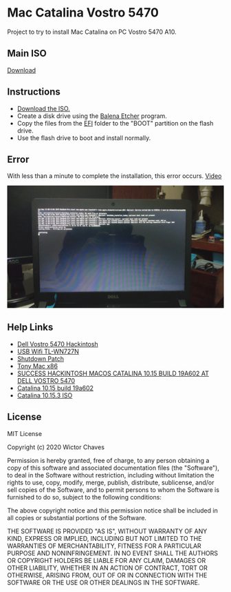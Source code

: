 # Mac Catalina Vostro 5470

Project to try to install Mac Catalina on PC Vostro 5470 A10.

## Main ISO

 [Download](http://www.hackintoshworld.com/sdm_downloads/macos-catalina/)
 
## Instructions

 - [Download the ISO.](http://www.hackintoshworld.com/?smd_process_download=1&download_id=20443)
 - Create a disk drive using the [Balena Etcher](https://www.balena.io/etcher/) program.
 - Copy the files from the [EFI](/EFI) folder to the "BOOT" partition on the flash drive.
 - Use the flash drive to boot and install normally.
 
## Error

With less than a minute to complete the installation, this error occurs. [Video](https://youtu.be/ZihrAFcSxzg)

![](IMG_20200519_001433.jpg)
 
## Help Links
 
  - [Dell Vostro 5470 Hackintosh](https://github.com/coisadepro/Vostro-5470-Hackintosh)
  - [USB Wifi TL-WN727N](https://github.com/coisadepro/TL-WN727N-macOS)
  - [Shutdown Patch](https://github.com/coisadepro/5470-shutdown-patch)
  - [Tony Mac x86](https://www.tonymacx86.com/threads/vostro-5470.273654/)
  - [SUCCESS HACKINTOSH MACOS CATALINA 10.15 BUILD 19A602 AT DELL VOSTRO 5470](https://www.installhackintosh.com/installed-hackintosh-system/307-success-hackintosh-macos-catalina-10-15-build-19a602-at-dell-vostro-5470)
  - [Catalina 10.15 build 19a602](https://drive.google.com/drive/folders/1Vsm7wk5BxvKSiDb1W6YBwSVCTh75jlvK)
  - [Catalina 10.15.3 ISO](http://www.mediafire.com/file/470x2ktvxc9bxdx/Catalina_10.15.3_ISO_File_By_intoguide.com.iso/file)
  
## License
 
MIT License

Copyright (c) 2020 Wictor Chaves

Permission is hereby granted, free of charge, to any person obtaining a copy
of this software and associated documentation files (the "Software"), to deal
in the Software without restriction, including without limitation the rights
to use, copy, modify, merge, publish, distribute, sublicense, and/or sell
copies of the Software, and to permit persons to whom the Software is
furnished to do so, subject to the following conditions:

The above copyright notice and this permission notice shall be included in all
copies or substantial portions of the Software.

THE SOFTWARE IS PROVIDED "AS IS", WITHOUT WARRANTY OF ANY KIND, EXPRESS OR
IMPLIED, INCLUDING BUT NOT LIMITED TO THE WARRANTIES OF MERCHANTABILITY,
FITNESS FOR A PARTICULAR PURPOSE AND NONINFRINGEMENT. IN NO EVENT SHALL THE
AUTHORS OR COPYRIGHT HOLDERS BE LIABLE FOR ANY CLAIM, DAMAGES OR OTHER
LIABILITY, WHETHER IN AN ACTION OF CONTRACT, TORT OR OTHERWISE, ARISING FROM,
OUT OF OR IN CONNECTION WITH THE SOFTWARE OR THE USE OR OTHER DEALINGS IN THE
SOFTWARE.
